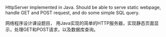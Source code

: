 HttpServer implemented in Java.
Should be able to serve static webpage, handle GET and POST request, and do some simple SQL query.

网络程序设计课设题目，
用Java实现的简单的HTTP服务器，实现静态页面显示，处理GET和POST请求，以及数据库查询。
